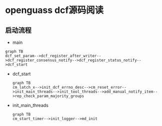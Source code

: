 # openguass dcf源码阅读

## 启动流程

- main

```mermaid
graph TB
dcf_set_param-->dcf_register_after_writer-->dcf_register_consensus_notify-->dcf_register_status_notify-->dcf_start
```

- dcf_start

  ```mermaid
  graph TB
  cm_latch_x-->init_dcf_errno_desc-->cm_reset_error-->init_main_threads-->init_tool_threads-->add_manual_notify_item-->rep_check_param_majority_groups
  ```

- init_main_threads

  ```mermaid
  graph TB
  cm_start_timer-->init_logger-->md_init
  ```

  